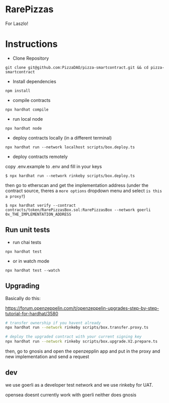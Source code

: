 # RarePizzas
For Laszlo!

# Instructions

- Clone Repository

```
git clone git@github.com:PizzaDAO/pizza-smartcontract.git && cd pizza-smartcontract
```
- Install dependencies

```
npm install
```

- compile contracts

```
npx hardhat compile
```

- run local node

```
npx hardhat node
```

- deploy contracts locally (in a different terminal)

```
npx hardhat run --network localhost scripts/box.deploy.ts
```

- deploy contracts remotely

copy .env.example to .env and fill in your keys

```
$ npx hardhat run --network rinkeby scripts/box.deploy.ts
```

then go to etherscan and get the implementation address (under the contract source, theres a `more options` dropdown menu and select `is this a proxy?`)

```
$ npx hardhat verify --contract contracts/token/RarePizzasBox.sol:RarePizzasBox --network goerli 0x_THE_IMPLEMENTATION_ADDRESS
```

## Run unit tests

- run chai tests

```
npx hardhat test
```

- or in watch mode

```
npx hardhat test --watch
```

## Upgrading

Basically do this:

https://forum.openzeppelin.com/t/openzeppelin-upgrades-step-by-step-tutorial-for-hardhat/3580


```bash
# transfer ownership if you havent already
npx hardhat run --network rinkeby scripts/box.transfer.proxy.ts
```

```bash
# deploy the upgraded contract with your current signing key
npx hardhat run --network rinkeby scripts/box.upgrade.V2.prepare.ts
```

then, go to gnosis and open the openzepplin app and put in the proxy and new implementation and send a request


## dev

we use goerli as a developer test network and we use rinkeby for UAT.

opensea doesnt currently work with goerli
neither does gnosis